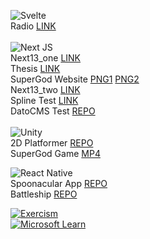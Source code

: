 ![Svelte](https://img.shields.io/badge/svelte-%23f1413d.svg?style=plastic&logo=svelte&logoColor=white)<br>
Radio [LINK](https://teemul-svelteradio.vercel.app)<br>
<br>
![Next JS](https://img.shields.io/badge/Next-black?style=plastic&logo=next.js&logoColor=white)<br>
Next13_one [LINK](https://teemul-next13one.vercel.app)<br>
Thesis [LINK](https://teemul.vercel.app)<br>
SuperGod Website
[PNG1](https://raw.githubusercontent.com/LTeemu/LTeemu/main/images/supergod_desktop.png)
[PNG2](https://raw.githubusercontent.com/LTeemu/LTeemu/main/images/supergod_mobile.png)<br>
Next13_two [LINK](https://teemul-next13two.vercel.app)<br>
Spline Test [LINK](https://teemul-splinecubes.vercel.app)<br>
DatoCMS Test [REPO](https://github.com/LTeemu/DatoCMS)<br>
<br>
![Unity](https://img.shields.io/badge/unity-%23000000.svg?style=plastic&logo=unity&logoColor=white)<br>
2D Platformer [REPO](https://github.com/LTeemu/2D_Platformer)<br>
SuperGod Game [MP4](https://github.com/LTeemu/LTeemu/blob/main/SGGameVideo.md)

![React Native](https://img.shields.io/badge/react_native-%2320232a.svg?style=plastic&logo=react&logoColor=%2361DAFB)<br>
Spoonacular App [REPO](https://github.com/LTeemu/Spoonacular_app)<br>
Battleship [REPO](https://github.com/LTeemu/Battleship)

[![Exercism](https://img.shields.io/badge/Exercism-009CAB?style=plastic&logo=exercism&logoColor=white)](https://exercism.org/profiles/n9lete00/solutions)<br>
[![Microsoft Learn](https://img.shields.io/badge/Microsoft_Learn-258ffa?style=plastic&logo=microsoft&logoColor=white)](https://learn.microsoft.com/en-us/users/lteemu/transcript/vj5nwh8zqnjnoe6)
<!-- https://github.com/Ileriayo/markdown-badges -->
